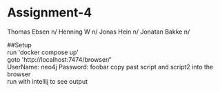 # Assignment-4

Thomas Ebsen n/
Henning W n/
Jonas Hein n/
Jonatan Bakke n/

##Setup  
run 'docker compose up'  
goto 'http://localhost:7474/browser/'  
UserName: neo4j
Password: foobar
copy past script and script2 into the browser  
run with intellij to see output  
